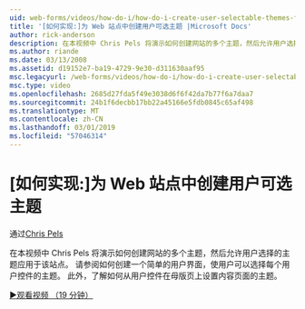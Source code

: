 ```yaml
---
uid: web-forms/videos/how-do-i/how-do-i-create-user-selectable-themes-for-a-web-site
title: '[如何实现:]为 Web 站点中创建用户可选主题 |Microsoft Docs'
author: rick-anderson
description: 在本视频中 Chris Pels 将演示如何创建网站的多个主题，然后允许用户选择的主题应用于该站点。 请参阅如何...
ms.author: riande
ms.date: 03/13/2008
ms.assetid: d19152e7-ba19-4729-9e30-d311630aaf95
msc.legacyurl: /web-forms/videos/how-do-i/how-do-i-create-user-selectable-themes-for-a-web-site
msc.type: video
ms.openlocfilehash: 2685d27fda5f49e3038d6f6f42da7b77f6a7daa7
ms.sourcegitcommit: 24b1f6decbb17bb22a45166e5fdb0845c65af498
ms.translationtype: MT
ms.contentlocale: zh-CN
ms.lasthandoff: 03/01/2019
ms.locfileid: "57046314"
---
```

<a name="how-do-i-create-user-selectable-themes-for-a-web-site"></a>[如何实现:]为 Web 站点中创建用户可选主题
====================
通过[Chris Pels](https://twitter.com/chrispels)

在本视频中 Chris Pels 将演示如何创建网站的多个主题，然后允许用户选择的主题应用于该站点。 请参阅如何创建一个简单的用户界面，使用户可以选择每个用户控件的主题。 此外，了解如何从用户控件在母版页上设置内容页面的主题。

[&#9654;观看视频 （19 分钟）](https://channel9.msdn.com/Blogs/ASP-NET-Site-Videos/how-do-i-create-user-selectable-themes-for-a-web-site)
